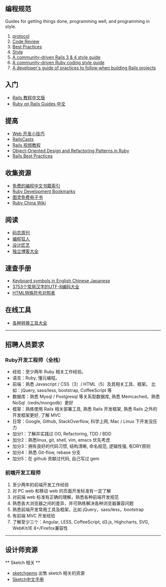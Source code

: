 ## 编程规范

Guides for getting things done, programming well, and programming in style.

1. [protocol](https://github.com/thoughtbot/guides/tree/master/protocol)
2. [Code Review](https://github.com/thoughtbot/guides/tree/master/code-review)
3. [Best Practices](https://github.com/thoughtbot/guides/tree/master/best-practices)
4. [Style](https://github.com/thoughtbot/guides/tree/master/style) 
5. [A community-driven Rails 3 & 4 style guide](https://github.com/bbatsov/rails-style-guide)
6. [A community-driven Ruby coding style guide](https://github.com/bbatsov/ruby-style-guide)
7. [A developer's guide of practices to follow when building Rails projects](https://github.com/hopsoft/rails_standards/tree/rails-4-0)

## 入门

* [Rails 教程中文版](https://github.com/Tassandar/Rails-Tutorial-Translate/)
* [Ruby on Rails Guides 中文](http://guides.ruby-china.org/)

## 提高

* [Web 开发小技巧](http://happycasts.net/)
* [RailsCasts](http://railscasts.com/)
* [Rails 视频教程](http://railscasts-china.com/)
* [Object-Oriented Design and Refactoring Patterns in Ruby](https://github.com/wjp2013/ruby-refactoring)
* [Rails Best Practices](https://github.com/railsbp/rails_best_practices)

## 收集资源

* [免费的编程中文书籍索引](https://github.com/justjavac/free-programming-books-zh_CN)
* [Ruby Development Bookmarks](https://github.com/saberma/ruby-dev-bookmarks)
* [图灵免费电子书](http://www.ituring.com.cn/book)
* [Ruby China Wiki](http://ruby-china.org/wiki)

## 阅读

* [码农周刊](http://weekly.manong.io/)
* [编程狂人](http://www.tuicool.com/mags)
* [设计匠艺](http://www.tuicool.com/mags/design)
* [独立博客大全](http://lusongsong.com/daohang/)

## 速查手册

* [Keyboard symbols in English Chinese Japanese](http://weih.github.io/symbolinenglish/)
* [3753个常用汉字的UTF-8编码大全](http://www.cr173.com/html/11686_all.html)
* [HTML特殊符号对照表](http://tool.chinaz.com/Tools/HtmlChar.aspx)

## 在线工具

* [各种转换工具大全](http://tool.chinaz.com/)

---

## 招聘人员要求

### Ruby开发工程师（全栈）

* 经验：至少两年 Ruby 相关工作经验。
* 语言：Ruby, 懂元编程。
* 前端：熟悉 Javascript / CSS（3）/ HTML（5）及其相关工具、框架。 比如：jQuery, sass/less, bootstrap, CoffeeScript 等
* 数据库：熟悉 Mysql / Postgresql 等关系型数据库, 熟悉 Memcached，熟悉 NoSql（redis/mongodb）更好
* 框架：熟练使用 Rails 相关部署工具, 熟悉 Rails 开发框架, 熟悉 Rails 之外的开发框架更好, 了解 MVC
* 日常：Google, Github, StackOverflow, 科学上网, Mac / Linux 下开发没压力
* 加分1：了解并实践过 OO, Refactoring, TDD / BDD
* 加分2：熟悉linux, git, shell, vim, emacs 优先考虑
* 加分3：拥有良好的代码习惯, 结构清晰, 命名规范, 逻辑性强, 有DRY原则
* 加分4：熟悉 Git-flow, rebase 分支
* 加分5：在 github 贡献过代码, 自己写过 gem

### 前端开发工程师

1. 至少两年的前端开发工作经验
2. 对 PC web 和移动 web 的页面开发标准有一定了解
3. 对前端 web 标准有正确的理解，熟悉各种前端开发规范
4. 熟悉各大浏览器之间的差异，并可熟练解决各种浏览器兼容问题
5. 熟悉前端开发常用工具及框架，比如 jQuery，sass/less，bootstrap
6. 有前端 MVC 开发经验
7. 了解至少三个：Angular, LESS, CoffeeScript, d3.js, Highcharts, SVG, WebKit/IE 8+/Firefox兼容性

---

## 设计师资源

** Sketch 相关 **

* [sketchgems](http://www.sketchgems.com/) 出售 sketch 相关的资源
* [Sketch中文手册](http://www.ituring.com.cn/book/1305)